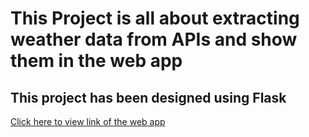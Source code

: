 # This Project is all about extracting weather data from APIs and show them in the web app 
## This project has been designed using Flask
[Click here to view link of the web app](https://weather-monitoring-webapp.onrender.com/)
